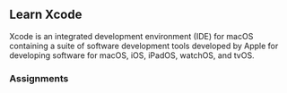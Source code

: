## Learn Xcode

Xcode is an integrated development environment (IDE) for macOS containing a suite of software development tools developed by Apple for developing software for
macOS, iOS, iPadOS, watchOS, and tvOS.

### Assignments



